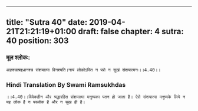 
---
title: "Sutra 40"
date: 2019-04-21T21:21:19+01:00
draft: false
chapter: 4
sutra: 40
position: 303
---
### मूल श्लोकः:
```
अज्ञश्चाश्रद्दधानश्च संशयात्मा विनश्यति।नायं लोकोऽस्ति न परो न सुखं संशयात्मनः।।4.40।।

```

### Hindi Translation By Swami Ramsukhdas
```
।।4.40।।विवेकहीन और श्रद्धारहित संशयात्मा मनुष्यका पतन हो जाता है। ऐसे संशयात्मा मनुष्यके लिये न यह लोक है न परलोक है और न सुख ही है। 

```

